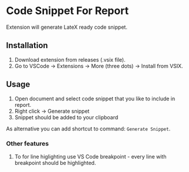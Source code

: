 # Code Snippet For Report
Extension will generate LateX ready code snippet. 

## Installation
1. Download extension from releases (.vsix file).
2. Go to VSCode -> Extensions -> More (three dots) -> Install from VSIX.

## Usage
1. Open document and select code snippet that you like to include in report.
2. Right click -> Generate snippet
3. Snippet should be added to your clipboard

As alternative you can add shortcut to command: `Generate Snippet`.

### Other features
1. To for line higlighting use VS Code breakpoint - every line with breakpoint should be highlighted.
